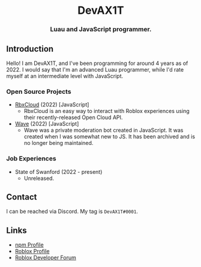 <div align="center">
    <h1>DevAX1T</h1>
   <h3><b>Luau and JavaScript programmer.</b></h3>
</div>


## Introduction
Hello! I am DevAX1T, and I've been programming for around 4 years as of 2022.
I would say that I'm an advanced Luau programmer, while I'd rate myself at an intermediate level with JavaScript.

### Open Source Projects
* [RbxCloud](https://github.com/DevAX1T/rbxcloud) (2022) [JavaScript]
  * RbxCloud is an easy way to interact with Roblox experiences using their recently-released Open Cloud API.
* [Wave](https://github.com/DevAX1T/wave) (2022) [JavaScript]
  * Wave was a private moderation bot created in JavaScript. It was created when I was somewhat new to JS. It has been archived and is no longer being maintained.

### Job Experiences
* State of Swanford (2022 - present)
  * Unreleased.


## Contact
I can be reached via Discord. My tag is `DevAX1T#0001`.

## Links
* [npm Profile](https://www.npmjs.com/~devax1t)
* [Roblox Profile](https://www.roblox.com/users/125196014/profile)
* [Roblox Developer Forum](https://devforum.roblox.com/u/devax1t)
